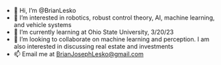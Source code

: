 - 👋 Hi, I’m @BrianLesko
- 👀 I’m interested in robotics, robust control theory, AI, machine learning, and vehicle systems
- 🌱 I’m currently learning at Ohio State University, 3/20/23
- 💞️ I’m looking to collaborate on machine learning and perception. I am also interested in discussing real estate and investments
- 📫 Email me at BrianJosephLesko@gmail.com

<!---
BrianLesko/BrianLesko is a ✨ special ✨ repository because its `README.md` (this file) appears on your GitHub profile.
You can click the Preview link to take a look at your changes.
--->
